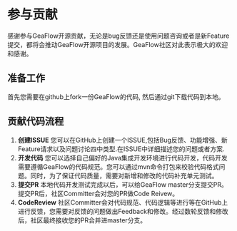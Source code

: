 # 参与贡献

感谢参与GeaFlow开源贡献，无论是bug反馈还是使用问题咨询或者是新Feature提交，都将会推动GeaFlow开源项目的发展。GeaFlow社区对此表示极大的欢迎和感谢。
## 准备工作
首先您需要在github上fork一份GeaFlow的代码, 然后通过git下载代码到本地。

## 贡献代码流程
1. **创建ISSUE**
   您可以在GitHub上创建一个ISSUE,包括Bug反馈、功能增强、新Feature请求以及问题讨论四中类型.在ISSUE中详细描述您的问题或者方案.
2. **开发代码**
   您可以选择自己偏好的Java集成开发环境进行代码开发，代码开发需要遵循GeaFlow的代码规范。您可以通过mvn命令打包来校验代码格式问题。同时，为了保证代码质量，需要对新增和修改的代码补充单元测试。
4. **提交PR**
   本地代码开发测试完成以后，可以给GeaFlow master分支提交PR。提交PR后，社区Committer会对您的PR做Code Reivew。
6. **CodeReview**
   社区Committer会对代码规范、代码逻辑等进行等在GitHub上进行反馈，您需要对反馈的问题做出Feedback和修改。经过数轮反馈和修改后，社区最终接收您的PR合并进master分支。